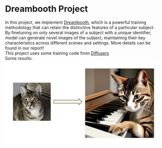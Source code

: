 # Dreambooth Project
In this project, we implement [Dreambooth](https://arxiv.org/abs/2208.12242), which is a powerful training methodology that can retain the distinctive features of a particular
subject. By finetuning on only several images of a subject with a unique identifier, model can generate novel images of the subject, maintaining their key characteristics across different scenes and settings. More details can be found in our report! <br>
This project uses some training code from [Diffusers](https://huggingface.co/docs/diffusers/v0.30.3/en/training/dreambooth#dreambooth)<br>
Some results:
![Image](https://github.com/Bob17293729/Dreambooth/blob/main/dreambooth_md.png)
